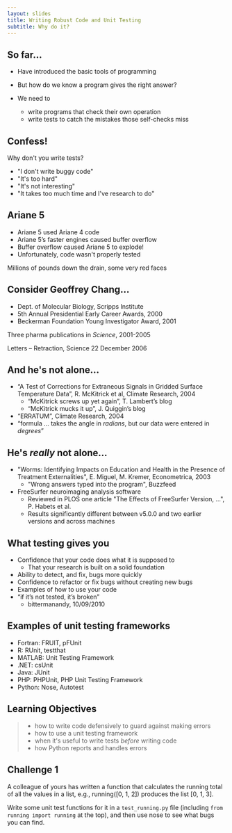 ```yaml
---
layout: slides
title: Writing Robust Code and Unit Testing
subtitle: Why do it?
---
```


## So far...

- Have introduced the basic tools of programming
- But how do we know a program gives the right answer?

- We need to
    + write programs that check their own operation
    + write tests to catch the mistakes those self-checks miss

## Confess!

Why don't you write tests?

- "I don't write buggy code"
- "It's too hard"
- "It's not interesting"
- "It takes too much time and I've research to do"

## Ariane 5

- Ariane 5 used Ariane 4 code
- Ariane 5’s faster engines caused buffer overflow
- Buffer overflow caused Ariane 5 to explode!
- Unfortunately, code wasn't properly tested

Millions of pounds down the drain, some very red faces

## Consider Geoffrey Chang...

- Dept. of Molecular Biology, Scripps Institute
- 5th Annual Presidential Early Career Awards, 2000
- Beckerman Foundation Young Investigator Award, 2001 

Three pharma publications in *Science*, 2001-2005

Letters – Retraction, Science 22 December 2006

## And he's not alone...

- “A Test of Corrections for Extraneous Signals in Gridded Surface Temperature Data”, R. McKitrick et al, Climate Research, 2004
    + “McKitrick screws up yet again”, T. Lambert’s blog
    + “McKitrick mucks it up”, J. Quiggin’s blog
- “ERRATUM”, Climate Research, 2004
- “formula … takes the angle in *radians*, but our data were entered in *degrees*”

## He's *really* not alone...

- "Worms: Identifying Impacts on Education and Health in the Presence of Treatment Externalities", E. Miguel, M. Kremer, Econometrica, 2003
    + "Wrong answers typed into the program", Buzzfeed
- FreeSurfer neuroimaging analysis software
    + Reviewed in PLOS one article "The Effects of FreeSurfer Version, ...", P. Habets et al.
    + Results significantly different between v5.0.0 and two earlier versions and across machines

## What testing gives you

- Confidence that your code does what it is supposed to
    + That your research is built on a solid foundation
- Ability to detect, and fix, bugs more quickly
- Confidence to refactor or fix bugs without creating new bugs
- Examples of how to use your code
- “if it’s not tested, it’s broken”
    + bittermanandy, 10/09/2010

## Examples of unit testing frameworks

- Fortran: FRUIT, pFUnit
- R: RUnit, testthat
- MATLAB: Unit Testing Framework
- .NET: csUnit
- Java: JUnit
- PHP: PHPUnit, PHP Unit Testing Framework
- Python: Nose, Autotest

## Learning Objectives

> * how to write code defensively to guard against making errors
> * how to use a unit testing framework
> * when it's useful to write tests *before* writing code
> * how Python reports and handles errors

## Challenge 1

A colleague of yours has written a function that calculates the running total of all the values in a list, e.g., running([0, 1, 2]) produces the list [0, 1, 3]. 

Write some unit test functions for it in a `test_running.py` file (including `from running import running` at the top), and then use nose to see what bugs you can find.
